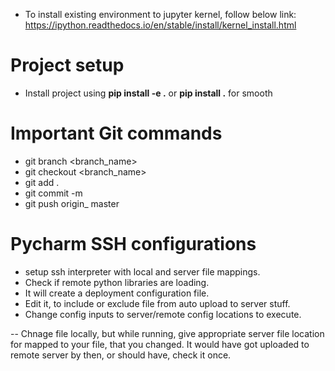 

- To install existing environment to jupyter kernel, follow below link:
https://ipython.readthedocs.io/en/stable/install/kernel_install.html

# Project setup
- Install project using **pip install -e .** or **pip install .** for smooth

# Important Git commands

- git branch <branch_name>
- git checkout <branch_name>
- git add .
- git commit -m <coments>
- git push origin_ master

# Pycharm SSH configurations

- setup ssh interpreter with local and server file mappings.
- Check if remote python libraries are loading. 
- It will create a deployment configuration file.
- Edit it, to include or exclude file from auto upload to server stuff.
- Change config inputs to server/remote config locations to execute.

-- Chnage file locally, but while running, give appropriate server file location for 
   mapped to your file, that you changed. It would have got uploaded to remote server by then,
   or should have, check it once.